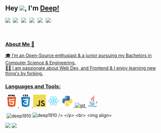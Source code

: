 ## Hey <img src="https://github.com/TheDudeThatCode/TheDudeThatCode/blob/master/Assets/Hi.gif" width="29">, I'm [Deep!](https://github.com/deep1910)
<a href="https://www.linkedin.com/in/deep-pande-812576204">
  <img align="left" width="24px" src="https://img.icons8.com/external-justicon-lineal-color-justicon/344/external-linkedin-social-media-justicon-lineal-color-justicon.png"  />
</a>
<a href="https://twitter.com/DeepPande7">
  <img align="left" width="26px" src="https://img.icons8.com/color/344/twitter--v1.png" />
</a>
<a href="mailto:deeppande2117@gmail.com">
  <img align="left" width="26px" src="https://img.icons8.com/fluency/344/gmail-new.png" />
</a>

<a href="https://deeppande.hashnode.dev/">
  <img align="left" width="26px" src="https://img.icons8.com/color/512/hashnode.png" />
</a>

<a href="https://www.instagram.com/d_pande19">
  <img align="left" width="26px" src="https://img.icons8.com/color/344/instagram-new--v1.png" />
</a>

<a href="https://leetcode.com/Deep_2117/">
  <img align="left" width="26px" src="https://img.icons8.com/external-tal-revivo-color-tal-revivo/344/external-level-up-your-coding-skills-and-quickly-land-a-job-logo-color-tal-revivo.png"
</a>

<br />
  <br></br>


### About Me 🚀

🎓 I’m an Open-Source enthusiast & a junior pursuing my Bachelors in Computer Science & Engineering. </br>
👨‍💻 I am passionate about Web Dev, and Frontend & I enjoy learning new thing's by forking. </br>

<h3 align="left">Languages and Tools:</h3>
<p>
 <a href="https://www.w3.org/html/" target="_blank"> <img src="https://raw.githubusercontent.com/devicons/devicon/master/icons/html5/html5-original-wordmark.svg" alt="html5" width="40" height="40"/> </a> 
<a href="https://www.w3schools.com/css/" target="_blank"><img src="https://raw.githubusercontent.com/devicons/devicon/master/icons/css3/css3-original-wordmark.svg" alt="css3" width="40" height="40"/> </a> 
<a><img src="https://raw.githubusercontent.com/github/explore/80688e429a7d4ef2fca1e82350fe8e3517d3494d/topics/javascript/javascript.png"  alt="js" width="40" height="40" /><a>
<a><img src="https://raw.githubusercontent.com/github/explore/80688e429a7d4ef2fca1e82350fe8e3517d3494d/topics/react/react.png"   alt="react" width="40" height="40" /></a>
 <a href="https://www.python.org" target="_blank"> <img src="https://raw.githubusercontent.com/devicons/devicon/master/icons/python/python-original.svg" alt="python" width="40" height="40"/> </a> 
<a href="https://git-scm.com/" target="_blank"> <img src="https://www.vectorlogo.zone/logos/git-scm/git-scm-icon.svg" alt="git" width="40" height="40"/> </a>
 <a href="https://www.java.com" target="_blank"> <img src="https://raw.githubusercontent.com/devicons/devicon/master/icons/java/java-original.svg" alt="java" width="40" height="40"/> </a>
</p>

<p>&nbsp;<img align="center" src="https://github-readme-stats.vercel.app/api?username=deep1910&show_icons=true&locale=en" alt="deep1910" />
<img src="https://github-readme-stats.vercel.app/api/top-langs/?username=deep1910" alt="deep1910 /> </p>
<br>
<img align="center" src="https://github-readme-streak-stats.herokuapp.com/?user=deep1910&" alt="deep1910" /> 



[GitHub Profile Views Counter]: https://github.com/antonkomarev/github-profile-views-counter

![](https://hit.yhype.me/github/profile?user_id=1849174)
![](https://komarev.com/ghpvc/?username=deep1910)
